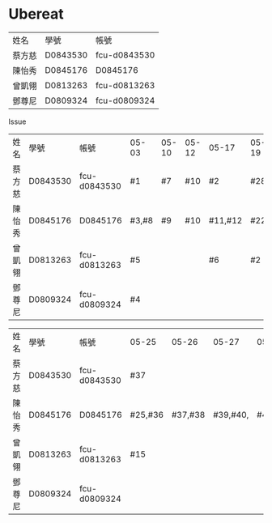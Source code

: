 # Ubereat

<table>
  <tr>
    <td>姓名</td>
    <td>學號</td>
    <td>帳號</td>
  </tr>
  <tr>
    <td>蔡方慈</td>
    <td>D0843530</td>
    <td>fcu-d0843530</td>
  </tr>
  <tr>
    <td>陳怡秀</td>
    <td>D0845176</td>
    <td>D0845176</td>
  </tr>
  <tr>
    <td>曾凱翎</td>
    <td>D0813263</td>
    <td>fcu-d0813263</td>
  </tr>
  <tr>
    <td>鄧尊尼</td>
    <td>D0809324</td>
    <td>fcu-d0809324</td>
  </tr>
</table>


Issue
<table>
  <tr>
    <td>姓名</td>
    <td>學號</td>
    <td>帳號</td>
    <td>05-03</td>
    <td>05-10</td>
    <td>05-12</td>
    <td>05-17</td>
    <td>05-19</td>
    <td>05-21</td>
  </tr>
  <tr>
    <td>蔡方慈</td>
    <td>D0843530</td>
    <td>fcu-d0843530</td>
    <td>#1</td>
    <td>#7</td>
    <td>#10</td>
    <td>#2</td>
    <td>#28</td>
    <td>#38</td>
  </tr>
  <tr>
    <td>陳怡秀</td>
    <td>D0845176</td>
    <td>D0845176</td>
    <td>#3,#8</td>
    <td>#9</td>
    <td>#10</td>
    <td>#11,#12</td>
    <td>#22</td>
    <td>#23,#24</td>
  </tr>
  <tr>
    <td>曾凱翎</td>
    <td>D0813263</td>
    <td>fcu-d0813263</td>
    <td>#5</td>
    <td></td>
    <td></td>
    <td>#6</td>
    <td>#2</td>
    <td>#13,#14</td>
  </tr>
  <tr>
    <td>鄧尊尼</td>
    <td>D0809324</td>
    <td>fcu-d0809324</td>
    <td>#4</td>
    <td></td>
    <td></td>
    <td></td>
    <td></td>
    <td></td>
  </tr>
</table>

<table>
  <tr>
    <td>姓名</td>
    <td>學號</td>
    <td>帳號</td>
    <td>05-25</td>
    <td>05-26</td>
    <td>05-27</td>
    <td>05-28</td>
    <td>05-29</td>
    <td>06-</td>
    <td>06-</td>
    <td>06-</td>
  </tr>
  <tr>
    <td>蔡方慈</td>
    <td>D0843530</td>
    <td>fcu-d0843530</td>
    <td>#37</td>
    <td></td>
    <td></td>
    <td></td>
    <td></td>
    <td></td>
    <td></td>
    <td></td>
  </tr>
  <tr>
    <td>陳怡秀</td>
    <td>D0845176</td>
    <td>D0845176</td>
    <td>#25,#36</td>
    <td>#37,#38</td>
    <td>#39,#40,</td>
    <td>#41,#42</td>
    <td>#43</td>
    <td></td>
    <td></td>
    <td></td>
  </tr>
  <tr>
    <td>曾凱翎</td>
    <td>D0813263</td>
    <td>fcu-d0813263</td>
    <td>#15</td>
    <td></td>
    <td></td>
    <td></td>
    <td></td>
    <td></td>
    <td></td>
    <td></td>
  </tr>
  <tr>
    <td>鄧尊尼</td>
    <td>D0809324</td>
    <td>fcu-d0809324</td>
    <td></td>
    <td></td>
    <td></td>
    <td></td>
    <td></td>
    <td></td>
    <td></td>
    <td></td>
  </tr>
</table>

